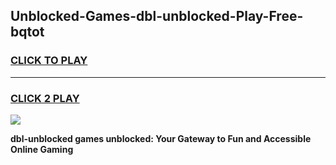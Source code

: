 
## Unblocked-Games-dbl-unblocked-Play-Free-bqtot
<h3>
<a href="https://premium76.site?title=dbl-unblocked&ref=21A">CLICK TO PLAY</a></h3>
<hr>

<h3>
<a href="https://premium76.site?title=dbl-unblocked&ref=21A">CLICK 2 PLAY</a>
  
</h3>

<a href="https://premium76.site?title=dbl-unblocked&ref=21A"><img src="https://clearcache.store/games.png"></a>


**dbl-unblocked games unblocked: Your Gateway to Fun and Accessible Online Gaming**
